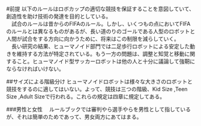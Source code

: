 #前提
以下のルールはロボカップの適切な競技を保証することを意図していて、創造性を助け技術の発達を目的としている。  
　試合のルールは昔からのFIFAのルール。しかし、いくつもの点においてFIFAのルールとは異なるものがあるが、長い道のりのゴールである人型のロボットと人間が試合をする方向に向かうために、将来はこの制限を減らしていく。  
　長い研究の結果、ヒューマノイド部門では二足歩行ロボットによる安定した動きを維持する方法が特定されている。もう一方の問題は、調整と知覚と移動に関すること。ヒューマノイド型サッカーロボットは他の人と十分に議論して強靭にならなければいけない。  

##サイズによる階級分け
ヒューマノイドロボットは様々な大きさのロボットと競技をするのに適してはいない。よって、競技は三つの階級、Kid Size ,Teen Size ,Adult Sizeで行われる。これらの規定は四章に規定してある。  

###男性と女性
　ルールブックでは審判やら選手やらを男性として指しているが、それは簡単のためであって、男女両方にあてはまる。  
